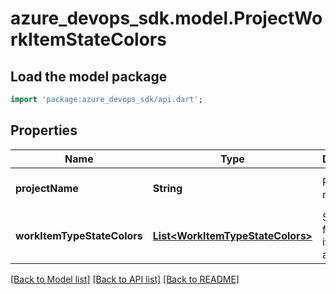 # azure_devops_sdk.model.ProjectWorkItemStateColors

## Load the model package
```dart
import 'package:azure_devops_sdk/api.dart';
```

## Properties
Name | Type | Description | Notes
------------ | ------------- | ------------- | -------------
**projectName** | **String** | Project name | [optional] [default to null]
**workItemTypeStateColors** | [**List&lt;WorkItemTypeStateColors&gt;**](WorkItemTypeStateColors.md) | State colors for all work item type in a project | [optional] [default to []]

[[Back to Model list]](../README.md#documentation-for-models) [[Back to API list]](../README.md#documentation-for-api-endpoints) [[Back to README]](../README.md)


